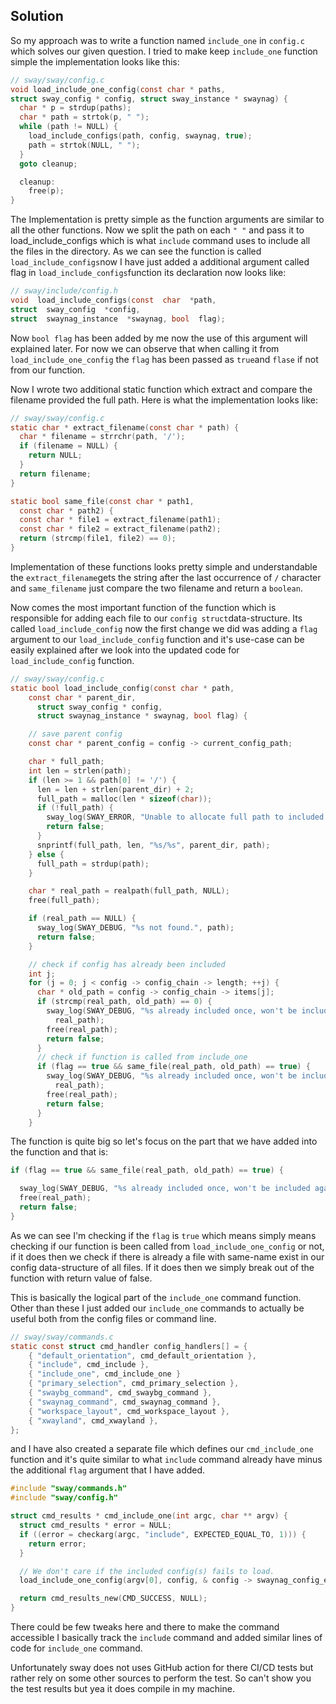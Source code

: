 ## Solution

So my approach was to write a function named `include_one` in `config.c` which solves our given question. I tried to make keep `include_one` function simple the implementation looks like this:
``` c
// sway/sway/config.c
void load_include_one_config(const char * paths, 
struct sway_config * config, struct sway_instance * swaynag) {
  char * p = strdup(paths);
  char * path = strtok(p, " ");
  while (path != NULL) {
    load_include_configs(path, config, swaynag, true);
    path = strtok(NULL, " ");
  }
  goto cleanup;

  cleanup:
    free(p);
}
```
The Implementation is pretty simple as the function arguments are similar to all the other functions. Now we split the path on each `" "`  and pass it to load_include_configs which is what `include` command uses to include all the files in the directory. As we can see the function is called  `load_include_configs`now I have just added a additional argument called flag in `load_include_configs`function its declaration now looks like:
```c 
// sway/include/config.h
void  load_include_configs(const  char  *path, 
struct  sway_config  *config,
struct  swaynag_instance  *swaynag, bool  flag);
```

Now `bool flag` has been added by me now the use of this argument will explained later. For now we can observe that when calling it from `load_include_one_config` the `flag` has been passed as `true`and `flase` if not from our function.

Now I wrote two additional static function which extract and compare the filename provided the full path. Here is what the implementation looks like:
``` c
// sway/sway/config.c
static char * extract_filename(const char * path) {
  char * filename = strrchr(path, '/');
  if (filename = NULL) {
    return NULL;
  }
  return filename;
}

static bool same_file(const char * path1,
  const char * path2) {
  const char * file1 = extract_filename(path1);
  const char * file2 = extract_filename(path2);
  return (strcmp(file1, file2) == 0);
}
```
Implementation of these functions looks pretty simple and understandable the `extract_filename`gets the string after the last occurrence of `/` character and `same_filename` just compare the two filename and return a `boolean`.  

Now comes the most important function of the function which is responsible for adding each file to our `config struct`data-structure. Its called `load_include_config` now the first change we did was adding a `flag` argument to our `load_include_config` function and it's use-case can be easily explained after we look into the updated code for `load_include_config` function.
``` c
// sway/sway/config.c
static bool load_include_config(const char * path,
    const char * parent_dir,
      struct sway_config * config,
      struct swaynag_instance * swaynag, bool flag) {

    // save parent config
    const char * parent_config = config -> current_config_path;

    char * full_path;
    int len = strlen(path);
    if (len >= 1 && path[0] != '/') {
      len = len + strlen(parent_dir) + 2;
      full_path = malloc(len * sizeof(char));
      if (!full_path) {
        sway_log(SWAY_ERROR, "Unable to allocate full path to included config");
        return false;
      }
      snprintf(full_path, len, "%s/%s", parent_dir, path);
    } else {
      full_path = strdup(path);
    }

    char * real_path = realpath(full_path, NULL);
    free(full_path);

    if (real_path == NULL) {
      sway_log(SWAY_DEBUG, "%s not found.", path);
      return false;
    }

    // check if config has already been included
    int j;
    for (j = 0; j < config -> config_chain -> length; ++j) {
      char * old_path = config -> config_chain -> items[j];
      if (strcmp(real_path, old_path) == 0) {
        sway_log(SWAY_DEBUG, "%s already included once, won't be included again.",
          real_path);
        free(real_path);
        return false;
      }
      // check if function is called from include_one
      if (flag == true && same_file(real_path, old_path) == true) {
        sway_log(SWAY_DEBUG, "%s already included once, won't be included again.",
          real_path);
        free(real_path);
        return false;
      }
    }
```
The function is quite big so let's focus on the part that we have added into the function and that is:
``` c
if (flag == true && same_file(real_path, old_path) == true) {

  sway_log(SWAY_DEBUG, "%s already included once, won't be included again.", real_path);
  free(real_path);
  return false;
}
```

As we can see I'm checking if the `flag` is `true` which means simply means checking if our function is been called from `load_include_one_config` or not, if it does then we check if there is already a file with same-name exist in our config data-structure of all files. If it does then we simply break out of the function with return value of false.

This is basically the logical part of the `include_one` command function. Other than these I just added our `include_one` commands to actually be useful both from the config files or command line.
```c
// sway/sway/commands.c
static const struct cmd_handler config_handlers[] = {
	{ "default_orientation", cmd_default_orientation },
	{ "include", cmd_include },
	{ "include_one", cmd_include_one }
	{ "primary_selection", cmd_primary_selection },
	{ "swaybg_command", cmd_swaybg_command },
	{ "swaynag_command", cmd_swaynag_command },
	{ "workspace_layout", cmd_workspace_layout },
	{ "xwayland", cmd_xwayland },
};
```
and I have also created a separate file which defines our `cmd_include_one` function and it's quite similar to what `include` command already have minus the additional `flag` argument that I have added.

```c
#include "sway/commands.h"
#include "sway/config.h"

struct cmd_results * cmd_include_one(int argc, char ** argv) {
  struct cmd_results * error = NULL;
  if ((error = checkarg(argc, "include", EXPECTED_EQUAL_TO, 1))) {
    return error;
  }

  // We don't care if the included config(s) fails to load.
  load_include_one_config(argv[0], config, & config -> swaynag_config_errors);

  return cmd_results_new(CMD_SUCCESS, NULL);
}
```  
There could be few tweaks here and there to make the command accessible I basically track the `include` command and added similar lines of code for `include_one` command.

Unfortunately sway does not uses GitHub action for there CI/CD tests but rather rely on some other sources to perform the test. So can't show you the test results but yea it does compile in my machine.
